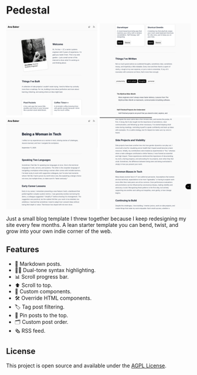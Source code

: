 # Pedestal

![](screenshot.png)

Just a small blog template I threw together because I keep redesigning my site every few months.
A lean starter template you can bend, twist, and grow into your own indie corner of the web.

## Features

- 📄 Markdown posts.
- 👩‍💻 Dual-tone syntax highlighting.
- 📊 Scroll progress bar.
- ⬆️ Scroll to top.
- 🧩 Custom components.
- 🛠️ Override HTML components.
- 🏷️ Tag post filtering.
- 📌 Pin posts to the top.
- 🗂️ Custom post order.
- 🗞️ RSS feed.

## License

This project is open source and available under the [AGPL License](https://github.com/commitsovercoffee/pedestal/blob/main/LICENSE).

